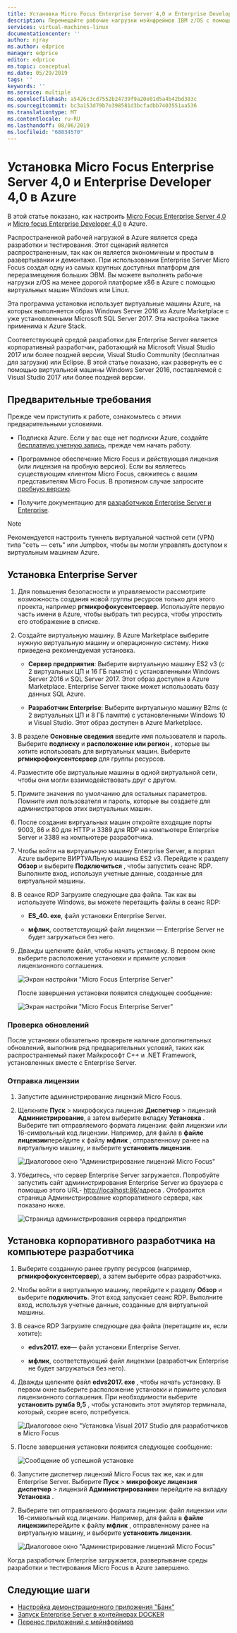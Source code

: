 ```yaml
---
title: Установка Micro Focus Enterprise Server 4,0 и Enterprise Developer 4,0 в Azure | Документация Майкрософт
description: Перемещайте рабочие нагрузки мэйнфреймов IBM z/OS с помощью среды разработки и тестирования Micro Focus на виртуальных машинах Azure.
services: virtual-machines-linux
documentationcenter: ''
author: njray
ms.author: edprice
manager: edprice
editor: edprice
ms.topic: conceptual
ms.date: 05/29/2019
tags: ''
keywords: ''
ms.service: multiple
ms.openlocfilehash: a5426c3cd7552b24739f9a20e01d5a4b42bd383c
ms.sourcegitcommit: bc3a153d79b7e398581d3bcfadbb7403551aa536
ms.translationtype: MT
ms.contentlocale: ru-RU
ms.lasthandoff: 08/06/2019
ms.locfileid: "68834570"
---
```

# <a name="install-micro-focus-enterprise-server-40-and-enterprise-developer-40-on-azure"></a>Установка Micro Focus Enterprise Server 4,0 и Enterprise Developer 4,0 в Azure

В этой статье показано, как настроить [Micro Focus Enterprise Server 4,0](https://www.microfocus.com/documentation/enterprise-developer/es30/) и [Micro focus Enterprise Developer 4,0](https://www.microfocus.com/documentation/enterprise-developer/ed_30/) в Azure.

Распространенной рабочей нагрузкой в Azure является среда разработки и тестирования. Этот сценарий является распространенным, так как он является экономичным и простым в развертывании и демонтаже. При использовании Enterprise Server Micro Focus создал одну из самых крупных доступных платформ для переразмещения больших ЭВМ. Вы можете выполнять рабочие нагрузки z/OS на менее дорогой платформе x86 в Azure с помощью виртуальных машин Windows или Linux.

Эта программа установки использует виртуальные машины Azure, на которых выполняется образ Windows Server 2016 из Azure Marketplace с уже установленными Microsoft SQL Server 2017. Эта настройка также применима к Azure Stack.

Соответствующей средой разработки для Enterprise Server является корпоративный разработчик, работающий на Microsoft Visual Studio 2017 или более поздней версии, Visual Studio Community (бесплатная для загрузки) или Eclipse. В этой статье показано, как развернуть ее с помощью виртуальной машины Windows Server 2016, поставляемой с Visual Studio 2017 или более поздней версии.

## <a name="prerequisites"></a>Предварительные требования

Прежде чем приступить к работе, ознакомьтесь с этими предварительными условиями.

- Подписка Azure. Если у вас еще нет подписки Azure, создайте [бесплатную учетную запись](https://azure.microsoft.com/free/?WT.mc_id=A261C142F), прежде чем начать работу.

- Программное обеспечение Micro Focus и действующая лицензия (или лицензия на пробную версию). Если вы являетесь существующим клиентом Micro Focus, свяжитесь с вашим представителям Micro Focus. В противном случае запросите [пробную версию](https://www.microfocus.com/products/enterprise-suite/enterprise-server/trial/).

- Получите документацию для [разработчиков Enterprise Server и Enterprise](https://www.microfocus.com/documentation/enterprise-developer/#").

> [!NOTE]
> Рекомендуется настроить туннель виртуальной частной сети (VPN) типа "сеть — сеть" или Jumpbox, чтобы вы могли управлять доступом к виртуальным машинам Azure.

## <a name="install-enterprise-server"></a>Установка Enterprise Server

1. Для повышения безопасности и управляемости рассмотрите возможность создания новой группы ресурсов только для этого проекта, например **ргмикрофокусентсервер**. Используйте первую часть имени в Azure, чтобы выбрать тип ресурса, чтобы упростить его отображение в списке.

2. Создайте виртуальную машину. В Azure Marketplace выберите нужную виртуальную машину и операционную систему. Ниже приведена рекомендуемая установка.

    - **Сервер предприятия**: Выберите виртуальную машину ES2 v3 (с 2 виртуальных ЦП и 16 ГБ памяти) с установленными Windows Server 2016 и SQL Server 2017. Этот образ доступен в Azure Marketplace. Enterprise Server также может использовать базу данных SQL Azure.

    - **Разработчик Enterprise**: Выберите виртуальную машину B2ms (с 2 виртуальных ЦП и 8 ГБ памяти) с установленными Windows 10 и Visual Studio. Этот образ доступен в Azure Marketplace.

3. В разделе **Основные сведения** введите имя пользователя и пароль. Выберите **подписку** и **расположение или регион** , которые вы хотите использовать для виртуальных машин. Выберите **ргмикрофокусентсервер** для группы ресурсов.

4. Разместите обе виртуальные машины в одной виртуальной сети, чтобы они могли взаимодействовать друг с другом.

5. Примите значения по умолчанию для остальных параметров. Помните имя пользователя и пароль, которые вы создаете для администраторов этих виртуальных машин.

6. После создания виртуальных машин откройте входящие порты 9003, 86 и 80 для HTTP и 3389 для RDP на компьютере Enterprise Server и 3389 на компьютере разработчика.

7. Чтобы войти на виртуальную машину Enterprise Server, в портал Azure выберите ВИРТУАЛЬную машина ES2 v3. Перейдите к разделу **Обзор** и выберите **Подключиться** , чтобы запустить сеанс RDP. Выполните вход, используя учетные данные, созданные для виртуальной машины.

8. В сеансе RDP Загрузите следующие два файла. Так как вы используете Windows, вы можете перетащить файлы в сеанс RDP:

    - **ES\_40. exe**, файл установки Enterprise Server.

    - **мфлик**, соответствующий файл лицензии — Enterprise Server не будет загружаться без него.

9. Дважды щелкните файл, чтобы начать установку. В первом окне выберите расположение установки и примите условия лицензионного соглашения.

     ![Экран настройки "Micro Focus Enterprise Server"](media/01-enterprise-server.png)

     После завершения установки появится следующее сообщение:

     ![Экран настройки "Micro Focus Enterprise Server"](media/02-enterprise-server.png)

### <a name="check-for-updates"></a>Проверка обновлений

После установки обязательно проверьте наличие дополнительных обновлений, выполнив ряд предварительных условий, таких как распространяемый пакет Майкрософт C++ и .NET Framework, установленных вместе с Enterprise Server.

### <a name="upload-the-license"></a>Отправка лицензии

1. Запустите администрирование лицензий Micro Focus.

2. Щелкните **Пуск** \> микрофокуса лицензия **Диспетчер** \> лицензий **Администрирование**, а затем выберите вкладку **Установка** . Выберите тип отправляемого формата лицензии: файл лицензии или 16-символьный код лицензии. Например, для файла в **файле лицензии**перейдите к файлу **мфлик** , отправленному ранее на виртуальную машину, и выберите **установить лицензии**.

     ![Диалоговое окно "Администрирование лицензий Micro Focus"](media/03-enterprise-server.png)

3. Убедитесь, что сервер Enterprise Server загружается. Попробуйте запустить сайт администрирования Enterprise Server из браузера с помощью этого URL- <http://localhost:86/>адреса . Отобразится страница Администрирование корпоративного сервера, как показано ниже.

     ![Страница администрирования сервера предприятия](media/04-enterprise-admin.png)

## <a name="install-enterprise-developer-on-the-developer-machine"></a>Установка корпоративного разработчика на компьютере разработчика

1. Выберите созданную ранее группу ресурсов (например, **ргмикрофокусентсервер**), а затем выберите образ разработчика.

2. Чтобы войти в виртуальную машину, перейдите к разделу **Обзор** и выберите **подключить**. Этот вход запускает сеанс RDP. Выполните вход, используя учетные данные, созданные для виртуальной машины.

3. В сеансе RDP Загрузите следующие два файла (перетащите их, если хотите):

    - **edvs2017. exe**— файл установки Enterprise Server.

    - **мфлик**, соответствующий файл лицензии (разработчик Enterprise не будет загружаться без него).

4. Дважды щелкните файл **edvs2017. exe** , чтобы начать установку. В первом окне выберите расположение установки и примите условия лицензионного соглашения. При необходимости выберите **установить румба 9,5** , чтобы установить этот эмулятор терминала, который, скорее всего, потребуется.

     ![Диалоговое окно "Установка Visual 2017 Studio для разработчиков в Micro Focus](media/04-enterprise-server.png)

5. После завершения установки появится следующее сообщение:

     ![Сообщение об успешной установке](media/05-enterprise-server.png)

6. Запустите диспетчер лицензий Micro Focus так же, как и для Enterprise Server. Выберите **Пуск** \> **микрофокус лицензия диспетчер** \> лицензий **Администрирование**и перейдите на вкладку **Установка** .

7. Выберите тип отправляемого формата лицензии: файл лицензии или 16-символьный код лицензии. Например, для файла в **файле лицензии**перейдите к файлу **мфлик** , отправленному ранее на виртуальную машину, и выберите **установить лицензии**.

     ![Диалоговое окно "Администрирование лицензий Micro Focus"](media/07-enterprise-server.png)

Когда разработчик Enterprise загружается, развертывание среды разработки и тестирования Micro Focus в Azure завершено.

## <a name="next-steps"></a>Следующие шаги

- [Настройка демонстрационного приложения "Банк"](./demo.md)
- [Запуск Enterprise Server в контейнерах DOCKER](./run-enterprise-server-container.md)
- [Перенос приложений с мейнфреймов](/azure/architecture/cloud-adoption/infrastructure/mainframe-migration/application-strategies)
